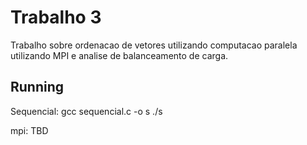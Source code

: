 # Trabalho 3

Trabalho sobre ordenacao de vetores utilizando computacao paralela utilizando MPI e analise de balanceamento de carga.

## Running

Sequencial:
	gcc sequencial.c -o s
	./s

mpi:
TBD
